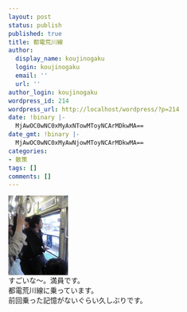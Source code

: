 ```yaml
---
layout: post
status: publish
published: true
title: 都電荒川線
author:
  display_name: koujinogaku
  login: koujinogaku
  email: ''
  url: ''
author_login: koujinogaku
wordpress_id: 214
wordpress_url: http://localhost/wordpress/?p=214
date: !binary |-
  MjAwOC0wNC0xMyAxNTowMToyNCArMDkwMA==
date_gmt: !binary |-
  MjAwOC0wNC0xMyAwNjowMToyNCArMDkwMA==
categories:
- 散策
tags: []
comments: []
---
```

<p><img src="/blog/img/20080413150124.jpg" alt="20080413150124" align="left" border="0"><br clear="all">すごいな～。満員です。<br />
都電荒川線に乗っています。<br />
前回乗った記憶がないぐらい久しぶりです。</p>

